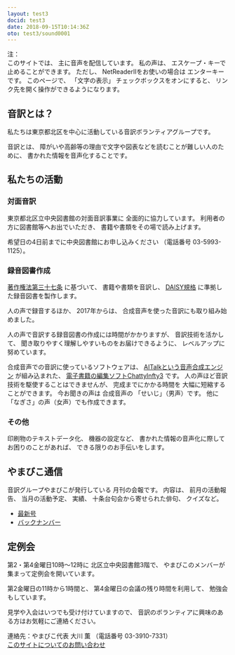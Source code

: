 ```yaml
---
layout: test3
docid: test3
date: 2018-09-15T10:14:36Z
oto: test3/sound0001
---
```

   
<!--span data-dur="2.05" data-begin="0.000" id="mrii_0001">  </span>
<span data-dur="2.708" data-begin="2.050" id="xmri_0001">音訳グループ やまびこ</span>
<span data-dur="1.641" data-begin="4.758" id="xmri_0002">読み上げ時間：</span>
span data-dur="2.971" data-begin="6.399" id="xmri_0003">約4分50秒</span-->

<span data-dur="1.393" data-begin="9.370" id="xmri_0004">注：</span>  
<span data-dur="1.504" data-begin="10.763" id="xmri_0005">このサイトでは、</span>
<span data-dur="4.297" data-begin="12.267" id="xmri_0006">主に音声を配信しています。</span>
<span data-dur="1.583" data-begin="16.564" id="xmri_0007">私の声は、</span>
<span data-dur="3.667" data-begin="18.147" id="xmri_0008">エスケープ・キーで止めることができます。</span>
<span data-dur="1" data-begin="21.814" id="xmri_0009">ただし、</span>
<span data-dur="3.354" data-begin="22.814" id="xmri_000A">NetReaderIIをお使いの場合は</span>
<span data-dur="2.986" data-begin="26.168" id="xmri_000B">エンターキーです。</span>
<span data-dur="1.397" data-begin="29.154" id="xmri_000C">このページで、</span>
<span data-dur="1.631" data-begin="30.551" id="xmri_000D">「文字の表示」</span>
<span data-dur="2.541" data-begin="32.182" id="xmri_000E">チェックボックスをオンにすると、</span>
<span data-dur="4.856" data-begin="34.723" id="xmri_000F">リンク先を開く操作ができるようになります。</span>

<!--span data-dur="3.087" data-begin="39.579" id="xmri_0010">注終わり。</span-->


## <span data-dur="2.968" data-begin="42.666" id="xmri_0011">音訳とは？</span>

<span data-dur="7.975" data-begin="45.634" id="xmri_0012">私たちは東京都北区を中心に活動している音訳ボランティアグループです。</span>

<span data-dur="1.436" data-begin="53.609" id="xmri_0013">音訳とは、</span>
<span data-dur="6.511" data-begin="55.045" id="xmri_0014">障がいや高齢等の理由で文字や図表などを読むことが難しい人のために、</span>
<span data-dur="5.13" data-begin="61.556" id="xmri_0015">書かれた情報を音声化することです。</span>

## <span data-dur="2.817" data-begin="66.686" id="xmri_0016">私たちの活動</span>


### <span data-dur="2.417" data-begin="69.503" id="xmri_0017">対面音訳</span>

<span data-dur="4.535" data-begin="71.920" id="xmri_0018">東京都北区立中央図書館の対面音訳事業に</span>
<span data-dur="4.012" data-begin="76.455" id="xmri_0019">全面的に協力しています。</span>
<span data-dur="3.629" data-begin="80.467" id="xmri_001A">利用者の方に図書館等へお出でいただき、</span>
<span data-dur="4.558" data-begin="84.096" id="xmri_001B">書籍や書類をその場で読み上げます。</span>

<span data-dur="4.613" data-begin="88.654" id="xmri_001C">希望日の4日前までに中央図書館にお申し込みください</span>
<span data-dur="1.627" data-begin="93.267" id="xmri_001D">（電話番号</span>
<span data-dur="5.176" data-begin="94.894" id="xmri_001E">03-5993-1125）。</span>

### <span data-dur="2.964" data-begin="100.070" id="xmri_001F">録音図書作成</span>

<span data-dur="2.857" data-begin="103.034" id="xmri_0020"><a href="http://elaws.e-gov.go.jp/search/elawsSearch/elaws_search/lsg0500/detail?lawId=345AC0000000048&openerCode=1" data-dur="1.782" data-begin="105.891" id="xmri_0021">著作権法第三十七条</a></span>
<span data-dur="1.602" data-begin="107.673" id="xmri_0022">に基づいて、</span>
<span data-dur="2.828" data-begin="109.275" id="xmri_0023">書籍や書類を音訳し、</span>
<span data-dur="1.613" data-begin="112.103" id="xmri_0024"><a href="http://www.dinf.ne.jp/doc/daisy/" data-dur="1.782" data-begin="113.716" id="xmri_0025">DAISY規格</a></span>
<span data-dur="4.997" data-begin="115.498" id="xmri_0026">に準拠した録音図書を製作します。</span>

<span data-dur="2.564" data-begin="120.495" id="xmri_0027">人の声で録音するほか、</span>
<span data-dur="2.268" data-begin="123.059" id="xmri_0028">2017年からは、</span>
<span data-dur="5.75" data-begin="125.327" id="xmri_0029">合成音声を使った音訳にも取り組み始めました。</span>

<span data-dur="5.761" data-begin="131.077" id="xmri_002A">人の声で音訳する録音図書の作成には時間がかかりますが、</span>
<span data-dur="2.211" data-begin="136.838" id="xmri_002B">音訳技術を活かして、</span>
<span data-dur="4.473" data-begin="139.049" id="xmri_002C">聞き取りやすく理解しやすいものをお届けできるように、</span>
<span data-dur="3.587" data-begin="143.522" id="xmri_002D">レベルアップに努めています。</span>

<span data-dur="4.312" data-begin="147.109" id="xmri_002E">合成音声での音訳に使っているソフトウェアは、</span>
<span data-dur="3.609" data-begin="151.421" id="xmri_002F"><a href="https://www.ai-j.jp/about/" data-dur="1.782" data-begin="155.030" id="xmri_0030">AITalkという音声合成エンジン</a></span>
<span data-dur="1.712" data-begin="156.812" id="xmri_0031">が組み込まれた、</span>
<span data-dur="4.304" data-begin="158.524" id="xmri_0032"><a href="http://www.sciaccess.net/jp/ChattyInfty/" data-dur="1.782" data-begin="162.828" id="xmri_0033">電子書籍の編集ソフトChattyInfty3</a></span>
<span data-dur="1.801" data-begin="164.610" id="xmri_0034">です。</span>
<span data-dur="4.566" data-begin="166.411" id="xmri_0035">人の声ほど音訳技術を駆使することはできませんが、</span>
<span data-dur="2.456" data-begin="170.977" id="xmri_0036">完成までにかかる時間を</span>
<span data-dur="3.675" data-begin="173.433" id="xmri_0037">大幅に短縮することができます。</span>
<span data-dur="1.858" data-begin="177.108" id="xmri_0038">今お聞きの声は</span>
<span data-dur="1.832" data-begin="178.966" id="xmri_0039">合成音声の</span>
<span data-dur="2.161" data-begin="180.798" id="xmri_003A">「せいじ」（男声）です。</span>
<span data-dur="1.059" data-begin="182.959" id="xmri_003B">他に</span>
<span data-dur="4.114" data-begin="184.018" id="xmri_003C">「なぎさ」の声（女声）でも作成できます。</span>

### <span data-dur="2.067" data-begin="188.132" id="xmri_003D">その他</span>

<span data-dur="2.549" data-begin="190.199" id="xmri_003E">印刷物のテキストデータ化、</span>
<span data-dur="1.762" data-begin="192.748" id="xmri_003F">機器の設定など、</span>
<span data-dur="4.613" data-begin="194.510" id="xmri_0040">書かれた情報の音声化に際してお困りのことがあれば、</span>
<span data-dur="4.328" data-begin="199.123" id="xmri_0041">できる限りのお手伝いをします。</span>

## <span data-dur="2.599" data-begin="203.451" id="xmri_0042">やまびこ通信</span>

<span data-dur="3.125" data-begin="206.050" id="xmri_0043">音訳グループやまびこが発行している</span>
<span data-dur="3.41" data-begin="209.175" id="xmri_0044">月刊の会報です。</span>
<span data-dur="1.296" data-begin="212.585" id="xmri_0045">内容は、</span>
<span data-dur="2.322" data-begin="213.881" id="xmri_0046">前月の活動報告、</span>
<span data-dur="2.144" data-begin="216.203" id="xmri_0047">当月の活動予定、</span>
<span data-dur="1.319" data-begin="218.347" id="xmri_0048">実績、</span>
<span data-dur="3.002" data-begin="219.666" id="xmri_0049">十条台句会から寄せられた俳句、</span>
<span data-dur="2.481" data-begin="222.668" id="xmri_004A">クイズなど。</span>

- <span data-dur="1.46" data-begin="225.149" id="xmri_004B"><a href="tusin201809.html" data-dur="2.282" data-begin="226.609" id="xmri_004C">最新号</a></span>
- <span data-dur="1.634" data-begin="228.891" id="xmri_004D"><a href="bn.html" data-dur="2.632" data-begin="230.525" id="xmri_004E">バックナンバー</a></span>

## <span data-dur="2.122" data-begin="233.157" id="xmri_004F">定例会</span>

<span data-dur="4.205" data-begin="235.279" id="xmri_0050">第2・第4金曜日10時～12時に</span>
<span data-dur="3.265" data-begin="239.484" id="xmri_0051">北区立中央図書館3階で、</span>
<span data-dur="5.677" data-begin="242.749" id="xmri_0052">やまびこのメンバーが集まって定例会を開いています。</span>

<span data-dur="3.785" data-begin="248.426" id="xmri_0053">第2金曜日の11時から1時間と、</span>
<span data-dur="3.971" data-begin="252.211" id="xmri_0054">第4金曜日の会議の残り時間を利用して、</span>
<span data-dur="3.51" data-begin="256.182" id="xmri_0055">勉強会もしています。</span>

<span data-dur="3.968" data-begin="259.692" id="xmri_0056">見学や入会はいつでも受け付けていますので、</span>
<span data-dur="6.459" data-begin="263.660" id="xmri_0057">音訳のボランティアに興味のある方はお気軽にご連絡ください。</span>

<span data-dur="4.057" data-begin="270.119" id="xmri_0058">連絡先：やまびこ代表 大川 薫</span>
<span data-dur="1.627" data-begin="274.176" id="xmri_0059">（電話番号</span>
<span data-dur="4.768" data-begin="275.803" id="xmri_005A">03-3910-7331）</span>  
<span data-dur="2.729" data-begin="280.571" id="xmri_005B"><a href="mailto:ymbk2016ml@gmail.com?Subject=やまびこウェブサイトについて" data-dur="2.632" data-begin="283.300" id="xmri_005C">このサイトについてのお問い合わせ</a></span>

<!--span data-dur="4.995" data-begin="285.932" id="xmri_005D">以上でこのページの読み上げは終わりです。</span>

<span data-dur="1.15" data-begin="290.927" id="xmri_005E"></span-->
